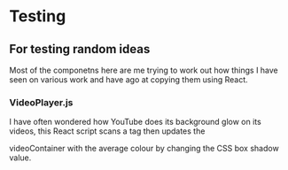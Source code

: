 # Testing
## For testing random ideas

Most of the componetns here are me trying to work out how things I have seen on various work and have ago at copying them using React.


### VideoPlayer.js
I have often wondered how YouTube does its background glow on its videos, this React script scans a <canvas> tag then updates the <div> videoContainer with the average colour by changing the CSS box shadow value.
